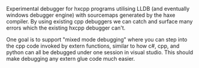 Experimental debugger for hxcpp programs utilising LLDB (and eventually windows debugger engine) with sourcemaps generated by the haxe compiler. By using existing cpp debuggers we can catch and surface many errors which the existing hxcpp debugger can't.

One goal is to support "mixed mode debugging" where you can step into the cpp code invoked by extern functions, similar to how c#, cpp, and python can all be debugged under one session in visual studio. This should make debugging any extern glue code much easier.